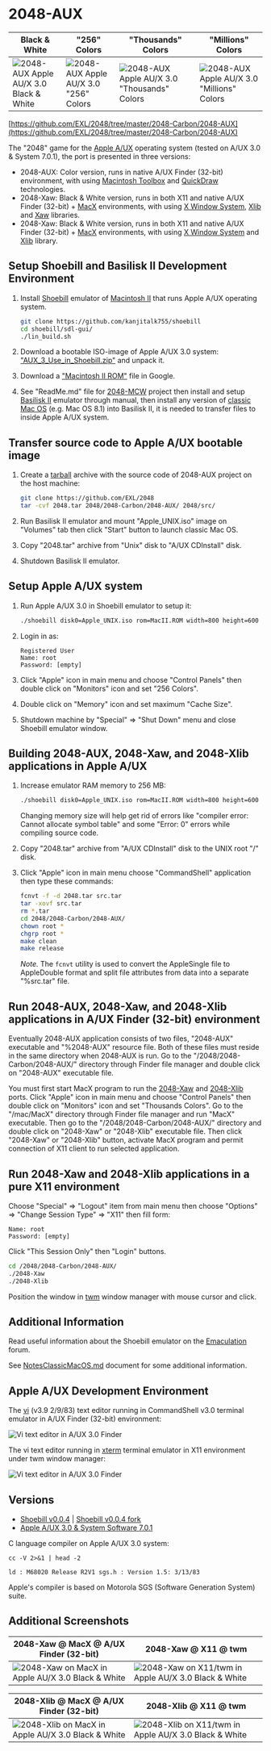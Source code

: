 2048-AUX
========

| Black & White | "256" Colors | "Thousands" Colors | "Millions" Colors |
|---------------|--------------|--------------------|-------------------|
| ![2048-AUX Apple AU/X 3.0 Black & White](../../image/2048-AUX-3-2-Screenshot-1.png) | ![2048-AUX Apple AU/X 3.0 "256" Colors](../../image/2048-AUX-3-256-Screenshot-2.png) | ![2048-AUX Apple AU/X 3.0 "Thousands" Colors](../../image/2048-AUX-3-1000-Screenshot-3.png) | ![2048-AUX Apple AU/X 3.0 "Millions" Colors](../../image/2048-AUX-3-1000000-Screenshot-4.png) |

[https://github.com/EXL/2048/tree/master/2048-Carbon/2048-AUX](https://github.com/EXL/2048/tree/master/2048-Carbon/2048-AUX)

The "2048" game for the [Apple A/UX](https://en.wikipedia.org/wiki/A/UX) operating system (tested on A/UX 3.0 & System 7.0.1), the port is presented in three versions:

* 2048-AUX: Color version, runs in native A/UX Finder (32-bit) environment, with using [Macintosh Toolbox](https://en.wikipedia.org/wiki/Macintosh_Toolbox) and [QuickDraw](https://en.wikipedia.org/wiki/QuickDraw) technologies.
* 2048-Xaw: Black & White version, runs in both X11 and native A/UX Finder (32-bit) + [MacX](https://en.wikipedia.org/wiki/MacX) environments, with using [X Window System](https://en.wikipedia.org/wiki/X_Window_System), [Xlib](https://en.wikipedia.org/wiki/Xlib) and [Xaw](https://en.wikipedia.org/wiki/X_Athena_Widgets) libraries.
* 2048-Xaw: Black & White version, runs in both X11 and native A/UX Finder (32-bit) + [MacX](https://en.wikipedia.org/wiki/MacX) environments, with using [X Window System](https://en.wikipedia.org/wiki/X_Window_System) and [Xlib](https://en.wikipedia.org/wiki/Xlib) library.

## Setup Shoebill and Basilisk II Development Environment

1. Install [Shoebill](https://github.com/pruten/shoebill) emulator of [Macintosh II](https://en.wikipedia.org/wiki/Macintosh_II) that runs Apple A/UX operating system.

    ```bash
    git clone https://github.com/kanjitalk755/shoebill
    cd shoebill/sdl-gui/
    ./lin_build.sh
    ```

2. Download a bootable ISO-image of Apple A/UX 3.0 system: ["AUX_3_Use_in_Shoebill.zip"](https://www.macintoshrepository.org/1696-a-ux-apple-unix-for-68k-version-3-0-1-3-1-update) and unpack it.

3. Download a ["Macintosh II ROM"](https://www.google.com/search?&q=macintosh+ii+rom) file in Google.

4. See "ReadMe.md" file for [2048-MCW](../2048-MCW/) project then install and setup [Basilisk II](https://en.wikipedia.org/wiki/Basilisk_II) emulator through manual, then install any version of [classic Mac OS](https://en.wikipedia.org/wiki/Classic_Mac_OS) (e.g. Mac OS 8.1) into Basilisk II, it is needed to transfer files to inside Apple A/UX system.

## Transfer source code to Apple A/UX bootable image

1. Create a [tarball](https://en.wikipedia.org/wiki/Tar_(computing)) archive with the source code of 2048-AUX project on the host machine:

    ```bash
    git clone https://github.com/EXL/2048
    tar -cvf 2048.tar 2048/2048-Carbon/2048-AUX/ 2048/src/
    ```

2. Run Basilisk II emulator and mount "Apple_UNIX.iso" image on "Volumes" tab then click "Start" button to launch classic Mac OS.

3. Copy "2048.tar" archive from "Unix" disk to "A/UX CDInstall" disk.

4. Shutdown Basilisk II emulator.

## Setup Apple A/UX system

1. Run Apple A/UX 3.0 in Shoebill emulator to setup it:

    ```bash
    ./shoebill disk0=Apple_UNIX.iso rom=MacII.ROM width=800 height=600 ram=128
    ```

2. Login in as:

    ```
    Registered User
    Name: root
    Password: [empty]
    ```

3. Click "Apple" icon in main menu and choose "Control Panels" then double click on "Monitors" icon and set "256 Colors".

4. Double click on "Memory" icon and set maximum "Cache Size".

5. Shutdown machine by "Special" => "Shut Down" menu and close Shoebill emulator window.

## Building 2048-AUX, 2048-Xaw, and 2048-Xlib applications in Apple A/UX

1. Increase emulator RAM memory to 256 MB:

    ```bash
    ./shoebill disk0=Apple_UNIX.iso rom=MacII.ROM width=800 height=600 ram=256
    ```

    Changing memory size will help get rid of errors like "compiler error: Cannot allocate symbol table" and some "Error: 0" errors while compiling source code.

2. Copy "2048.tar" archive from "A/UX CDInstall" disk to the UNIX root "/" disk.

3. Click "Apple" icon in main menu choose "CommandShell" application then type these commands:

    ```sh
    fcnvt -f -d 2048.tar src.tar
    tar -xovf src.tar
    rm *.tar
    cd 2048/2048-Carbon/2048-AUX/
    chown root *
    chgrp root *
    make clean
    make release
    ```

    *Note.* The `fcnvt` utility is used to convert the AppleSingle file to AppleDouble format and split file attributes from data into a separate "%src.tar" file.

## Run 2048-AUX, 2048-Xaw, and 2048-Xlib applications in A/UX Finder (32-bit) environment

Eventually 2048-AUX application consists of two files, "2048-AUX" executable and "%2048-AUX" resource file. Both of these files must reside in the same directory when 2048-AUX is run. Go to the "/2048/2048-Carbon/2048-AUX/" directory through Finder file manager and double click on "2048-AUX" executable file.

You must first start MacX program to run the [2048-Xaw](../../2048-Xaw/) and [2048-Xlib](../../2048-Xlib/) ports. Click "Apple" icon in main menu and choose "Control Panels" then double click on "Monitors" icon and set "Thousands Colors". Go to the "/mac/MacX" directory through Finder file manager and run "MacX" executable. Then go to the "/2048/2048-Carbon/2048-AUX/" directory and double click on "2048-Xaw" or "2048-Xlib" executable file. Then click "2048-Xaw" or "2048-Xlib" button, activate MacX program and permit connection of X11 client to run selected application.

## Run 2048-Xaw and 2048-Xlib applications in a pure X11 environment

Choose "Special" => "Logout" item from main menu then choose "Options" => "Change Session Type" => "X11" then fill form:

```
Name: root
Password: [empty]
```

Click "This Session Only" then "Login" buttons.

```sh
cd /2048/2048-Carbon/2048-AUX/
./2048-Xaw
./2048-Xlib
```

Position the window in [twm](https://en.wikipedia.org/wiki/Twm) window manager with mouse cursor and click.

## Additional Information

Read useful information about the Shoebill emulator on the [Emaculation](https://emaculation.com/forum/viewtopic.php?t=8288) forum.

See [NotesClassicMacOS.md](../../doc/NotesClassicMacOS.md) document for some additional information.

## Apple A/UX Development Environment

The [vi](https://en.wikipedia.org/wiki/Vi) (v3.9 2/9/83) text editor running in CommandShell v3.0 terminal emulator in A/UX Finder (32-bit) environment:

![Vi text editor in A/UX 3.0 Finder](../../image/Vi-AUX-Finder-3_0-Screenshot-1.png)

The vi text editor running in [xterm](https://en.wikipedia.org/wiki/Xterm) terminal emulator in X11 environment under twm window manager:

![Vi text editor in A/UX 3.0 Finder](../../image/Vi-AUX-X11-3_0-Screenshot-2.png)

## Versions

* [Shoebill v0.0.4](https://github.com/pruten/shoebill) | [Shoebill v0.0.4 fork](https://github.com/kanjitalk755/shoebill)
* [Apple A/UX 3.0 & System Software 7.0.1](https://www.macintoshrepository.org/download.php?id=2803)

C language compiler on Apple A/UX 3.0 system:

```
cc -V 2>&1 | head -2

ld : M68020 Release R2V1 sgs.h : Version 1.5: 3/13/83
```

Apple's compiler is based on Motorola SGS (Software Generation System) suite.

## Additional Screenshots

| 2048-Xaw @ MacX @ A/UX Finder (32-bit) | 2048-Xaw @ X11 @ twm |
|----------------------------------------|----------------------|
| ![2048-Xaw on MacX in Apple AU/X 3.0 Black & White](../../image/2048-Xaw-MacX-AUX-3-2-Screenshot-1.png) | ![2048-Xaw on X11/twm in Apple AU/X 3.0 Black & White](../../image/2048-Xaw-X11-AUX-3-2-Screenshot-2.png) |

| 2048-Xlib @ MacX @ A/UX Finder (32-bit) | 2048-Xlib @ X11 @ twm |
|-----------------------------------------|-----------------------|
| ![2048-Xlib on MacX in Apple AU/X 3.0 Black & White](../../image/2048-Xlib-MacX-AUX-3-2-Screenshot-1.png) | ![2048-Xlib on X11/twm in Apple AU/X 3.0 Black & White](../../image/2048-Xlib-X11-AUX-3-2-Screenshot-2.png) |
